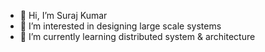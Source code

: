 - 👋 Hi, I’m Suraj Kumar
- 👀 I’m interested in designing large scale systems
- 🌱 I’m currently learning distributed system & architecture
